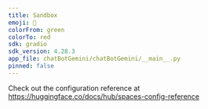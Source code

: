 ```yaml
---
title: Sandbox
emoji: 🏃
colorFrom: green
colorTo: red
sdk: gradio
sdk_version: 4.28.3
app_file: chatBotGemini/chatBotGemini/__main__.py
pinned: false
---
```


Check out the configuration reference at https://huggingface.co/docs/hub/spaces-config-reference
